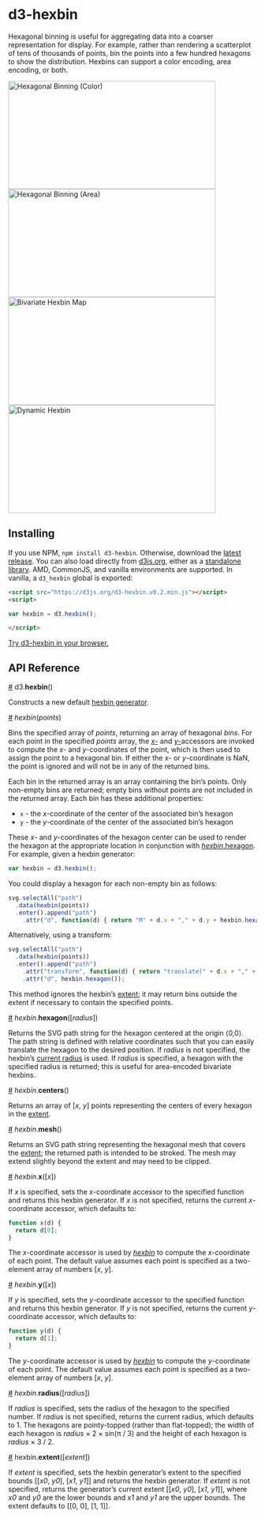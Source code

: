 # d3-hexbin

Hexagonal binning is useful for aggregating data into a coarser representation for display. For example, rather than rendering a scatterplot of tens of thousands of points, bin the points into a few hundred hexagons to show the distribution. Hexbins can support a color encoding, area encoding, or both.

[<img alt="Hexagonal Binning (Color)" src="https://raw.githubusercontent.com/d3/d3-hexbin/master/img/color.jpg" width="420" height="219">](https://bl.ocks.org/mbostock/4248145)[<img alt="Hexagonal Binning (Area)" src="https://raw.githubusercontent.com/d3/d3-hexbin/master/img/area.jpg" width="420" height="219">](https://bl.ocks.org/mbostock/4248146)[<img alt="Bivariate Hexbin Map" src="https://raw.githubusercontent.com/d3/d3-hexbin/master/img/bivariate.jpg" width="420" height="219">](https://bl.ocks.org/mbostock/4330486)[<img alt="Dynamic Hexbin" src="https://raw.githubusercontent.com/d3/d3-hexbin/master/img/dynamic.jpg" width="420" height="219">](https://bl.ocks.org/mbostock/7833311)

## Installing

If you use NPM, `npm install d3-hexbin`. Otherwise, download the [latest release](https://github.com/d3/d3-hexbin/releases/latest). You can also load directly from [d3js.org](https://d3js.org), either as a [standalone library](https://d3js.org/d3-hexbin.v0.2.min.js). AMD, CommonJS, and vanilla environments are supported. In vanilla, a `d3_hexbin` global is exported:

```html
<script src="https://d3js.org/d3-hexbin.v0.2.min.js"></script>
<script>

var hexbin = d3.hexbin();

</script>
```

[Try d3-hexbin in your browser.](https://tonicdev.com/npm/d3-hexbin)

## API Reference

<a name="hexbin" href="#hexbin">#</a> d3.<b>hexbin</b>()

Constructs a new default [hexbin generator](#_hexbin).

<a name="_hexbin" href="#_hexbin">#</a> <i>hexbin</i>(<i>points</i>)

Bins the specified array of *points*, returning an array of hexagonal *bins*. For each point in the specified *points* array, the [*x*-](#hexbin_x) and [*y*-](#hexbin_y)accessors are invoked to compute the *x*- and *y*-coordinates of the point, which is then used to assign the point to a hexagonal bin. If either the *x*- or *y*-coordinate is NaN, the point is ignored and will not be in any of the returned bins.

Each bin in the returned array is an array containing the bin’s points. Only non-empty bins are returned; empty bins without points are not included in the returned array. Each bin has these additional properties:

* `x` - the *x*-coordinate of the center of the associated bin’s hexagon
* `y` - the *y*-coordinate of the center of the associated bin’s hexagon

These *x*- and *y*-coordinates of the hexagon center can be used to render the hexagon at the appropriate location in conjunction with [*hexbin*.hexagon](#hexbin_hexagon). For example, given a hexbin generator:

```js
var hexbin = d3.hexbin();
```

You could display a hexagon for each non-empty bin as follows:

```js
svg.selectAll("path")
  .data(hexbin(points))
  .enter().append("path")
    .attr("d", function(d) { return "M" + d.x + "," + d.y + hexbin.hexagon(); });
```

Alternatively, using a transform:

```js
svg.selectAll("path")
  .data(hexbin(points))
  .enter().append("path")
    .attr("transform", function(d) { return "translate(" + d.x + "," + d.y + ")"; })
    .attr("d", hexbin.hexagon());
```

This method ignores the hexbin’s [extent](#hexbin_extent); it may return bins outside the extent if necessary to contain the specified points.

<a name="hexbin_hexagon" href="#hexbin_hexagon">#</a> <i>hexbin</i>.<b>hexagon</b>([<i>radius</i>])

Returns the SVG path string for the hexagon centered at the origin ⟨0,0⟩. The path string is defined with relative coordinates such that you can easily translate the hexagon to the desired position. If *radius* is not specified, the hexbin’s [current radius](#hexbin_radius) is used. If *radius* is specified, a hexagon with the specified radius is returned; this is useful for area-encoded bivariate hexbins.

<a name="hexbin_centers" href="#hexbin_centers">#</a> <i>hexbin</i>.<b>centers</b>()

Returns an array of [*x*, *y*] points representing the centers of every hexagon in the [extent](#hexagon_extent).

<a name="hexbin_mesh" href="#hexbin_mesh">#</a> <i>hexbin</i>.<b>mesh</b>()

Returns an SVG path string representing the hexagonal mesh that covers the [extent](#hexagon_extent); the returned path is intended to be stroked. The mesh may extend slightly beyond the extent and may need to be clipped.

<a name="hexbin_x" href="#hexbin_x">#</a> <i>hexbin</i>.<b>x</b>([<i>x</i>])

If *x* is specified, sets the *x*-coordinate accessor to the specified function and returns this hexbin generator. If *x* is not specified, returns the current *x*-coordinate accessor, which defaults to:

```js
function x(d) {
  return d[0];
}
```

The *x*-coordinate accessor is used by [*hexbin*](#_hexbin) to compute the *x*-coordinate of each point. The default value assumes each point is specified as a two-element array of numbers [*x*, *y*].

<a name="hexbin_y" href="#hexbin_y">#</a> <i>hexbin</i>.<b>y</b>([<i>x</i>])

If *y* is specified, sets the *y*-coordinate accessor to the specified function and returns this hexbin generator. If *y* is not specified, returns the current *y*-coordinate accessor, which defaults to:

```js
function y(d) {
  return d[1];
}
```

The *y*-coordinate accessor is used by [*hexbin*](#_hexbin) to compute the *y*-coordinate of each point. The default value assumes each point is specified as a two-element array of numbers [*x*, *y*].

<a name="hexbin_radius" href="#hexbin_radius">#</a> <i>hexbin</i>.<b>radius</b>([<i>radius</i>])

If *radius* is specified, sets the radius of the hexagon to the specified number. If *radius* is not specified, returns the current radius, which defaults to 1. The hexagons are pointy-topped (rather than flat-topped); the width of each hexagon is *radius* × 2 × sin(π / 3) and the height of each hexagon is *radius* × 3 / 2.

<a name="hexbin_extent" href="#hexbin_extent">#</a> hexbin.<b>extent</b>([<i>extent</i>])

If *extent* is specified, sets the hexbin generator’s extent to the specified bounds [[*x0*, *y0*], [*x1*, *y1*]] and returns the hexbin generator. If *extent* is not specified, returns the generator’s current extent [[*x0*, *y0*], [*x1*, *y1*]], where *x0* and *y0* are the lower bounds and *x1* and *y1* are the upper bounds. The extent defaults to [[0, 0], [1, 1]].
